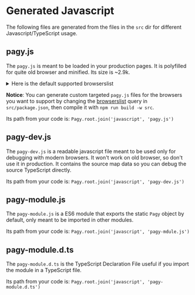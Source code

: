 # Generated Javascript

The following files are generated from the files in the `src` dir for different Javascript/TypeScript usage.

## pagy.js

The `pagy.js` is meant to be loaded in your production pages. It is polyfilled for quite old browser and minified. Its size is ~2.9k.

<details>

<summary>Here is the default supported browserslist</summary>

- and_chr 96
- and_ff 95
- and_qq 10.4
- and_uc 12.12
- android 96
- baidu 7.12
- chrome 97
- chrome 96
- chrome 95
- chrome 94
- edge 97
- edge 96
- firefox 96
- firefox 95
- firefox 94
- firefox 91
- firefox 78
- ie 11
- ios_saf 15.2
- ios_saf 15.0-15.1
- ios_saf 14.5-14.8
- ios_saf 14.0-14.4
- ios_saf 12.2-12.5
- kaios 2.5
- op_mini all
- op_mob 64
- opera 82
- opera 81
- safari 15.2
- safari 15.1
- safari 14.1
- safari 13.1
- samsung 15.0
- samsung 14.0  

</details>

**Notice**: You can generate custom targeted `pagy.js` files for the browsers you want to support by changing the [browserslist](https://github.com/browserslist/browserslist) query in
`src/package.json`, then compile it with `npm run build -w src`.
 
Its path from your code is: `Pagy.root.join('javascript', 'pagy.js')`

## pagy-dev.js

The `pagy-dev.js` is a readable javascript file meant to be used only for debugging with modern browsers. It won't work on old browser, so don't use it in production. It contains the source map data so you can debug the source TypeScript directly.

Its path from your code is: `Pagy.root.join('javascript', 'pagy-dev.js')`

## pagy-module.js

The `pagy-module.js` is a ES6 module that exports the static `Pagy` object by default, only meant to be imported in other modules.

Its path from your code is: `Pagy.root.join('javascript', 'pagy-mdule.js')`

## pagy-module.d.ts

The `pagy-module.d.ts` is the TypeScript Declaration File useful if you import the module in a TypeScript file.

Its path from your code is: `Pagy.root.join('javascript', 'pagy-module.d.ts')`
